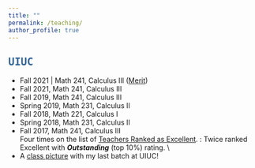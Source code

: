 ```yaml
---
title: ""
permalink: /teaching/
author_profile: true
---
```

<script type="text/javascript"
  src="https://www.maths.nottingham.ac.uk/plp/pmadw/LaTeXMathML.js">
 </script>

## <kbd id="TeachUIUC"><a href="#TeachUIUC" style="text-decoration: none; color: #326496">UIUC</a></kbd>

* Fall 2021 \| Math 241, Calculus III (<a href="https://merit.illinois.edu/about-merit/" target="_blank">Merit</a>)
* Fall 2021, Math 241, Calculus III
* Fall 2019, Math 241, Calculus III
* Spring 2019, Math 231, Calculus II
* Fall 2018, Math 221, Calculus I 
* Spring 2018, Math 231, Calculus II 
* Fall 2017, Math 241, Calculus III 
\
Four times on the list of <a href="https://citl.illinois.edu/citl-101/measurement-evaluation/teaching-evaluation/teaching-evaluations-(ices)/teachers-ranked-as-excellent" target="_blank"> Teachers Ranked as Excellent</a>.
  : Twice ranked Excellent with <b>_Outstanding_</b> (top 10%) rating. 
\
* A <a href="http://neerbhardwaj.github.io/images/Merit.jpg" target="_blank">class picture</a> with my last batch at UIUC! 

  

  





  


  
